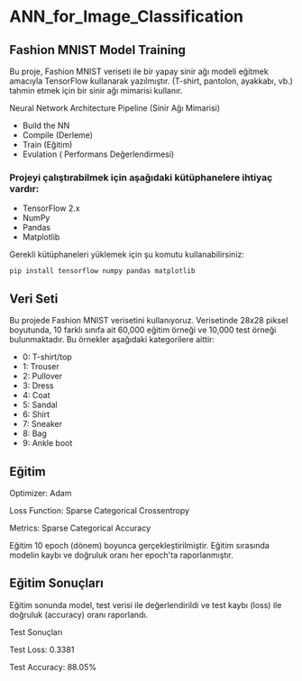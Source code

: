 # ANN_for_Image_Classification

## Fashion MNIST Model Training
Bu proje, Fashion MNIST veriseti ile bir yapay sinir ağı modeli eğitmek amacıyla TensorFlow kullanarak yazılmıştır.  (T-shirt, pantolon, ayakkabı, vb.) tahmin etmek için bir sinir ağı mimarisi kullanır.

Neural Network Architecture Pipeline (Sinir Ağı Mimarisi)
* Build the NN
* Compile (Derleme)
* Train (Eğitim)
* Evulation ( Performans Değerlendirmesi)

### Projeyi çalıştırabilmek için aşağıdaki kütüphanelere ihtiyaç vardır:
* TensorFlow 2.x
* NumPy
* Pandas
* Matplotlib


Gerekli kütüphaneleri yüklemek için şu komutu kullanabilirsiniz:

```pip install tensorflow numpy pandas matplotlib ```

## Veri Seti
Bu projede Fashion MNIST verisetini kullanıyoruz. Verisetinde 28x28 piksel boyutunda, 10 farklı sınıfa ait 60,000 eğitim örneği ve 10,000 test örneği bulunmaktadır. Bu örnekler aşağıdaki kategorilere aittir:

* 0: T-shirt/top
* 1: Trouser
* 2: Pullover
* 3: Dress
* 4: Coat
* 5: Sandal
* 6: Shirt
* 7: Sneaker
* 8: Bag
* 9: Ankle boot

## Eğitim 

Optimizer: Adam

Loss Function: Sparse Categorical Crossentropy

Metrics: Sparse Categorical Accuracy

Eğitim 10 epoch (dönem) boyunca gerçekleştirilmiştir. Eğitim sırasında modelin kaybı ve doğruluk oranı her epoch'ta raporlanmıştır.

## Eğitim Sonuçları
Eğitim sonunda model, test verisi ile değerlendirildi ve test kaybı (loss) ile doğruluk (accuracy) oranı raporlandı.

Test Sonuçları

Test Loss: 0.3381

Test Accuracy: 88.05%
